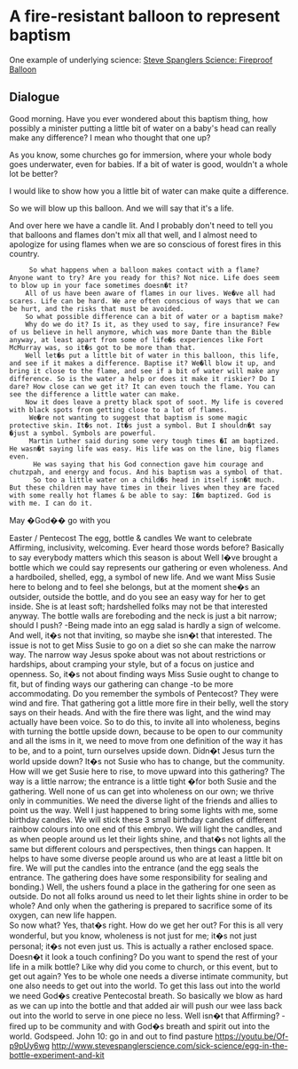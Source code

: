 # A fire-resistant balloon to represent baptism

One example of underlying science: [Steve Spanglers Science: Fireproof Balloon](http://www.stevespanglerscience.com/lab/experiments/fire-water-balloon/?utm_source=bm23&utm_medium=email&utm_term=Image+-+Experiment+of+the+Week&utm_content=Experiment+of+the+Week+-+Fire-resistant+Balloon&utm_campaign=05/04/2016&_bta_tid=3.AIqa.CynWSQ.DjGD.Ae8MrQ..AnPVhg.b..l.CvaO.n...sFEOyQ)

## Dialogue

Good morning. Have you ever wondered about this baptism thing, how possibly a minister putting a little bit of water on a baby's head can really make any difference? I mean who thought that one up?

As you know, some churches go for immersion, where your whole body goes underwater, even for babies. If a bit of water is good, wouldn't a whole lot be better?

I would like to show how you a little bit of water can make quite a difference.

So we will blow up this balloon. And we will say that it's a life.

And over here we have a candle lit. And I probably don't need to tell you that balloons and flames don't mix all that well, and I almost need to apologize for using flames when we are so conscious of forest fires in this country.

         So what happens when a balloon makes contact with a flame?  Anyone want to try? Are you ready for this? Not nice. Life does seem to blow up in your face sometimes doesn�t it?
        All of us have been aware of flames in our lives. We�ve all had scares. Life can be hard. We are often conscious of ways that we can be hurt, and the risks that must be avoided.
        So what possible difference can a bit of water or a baptism make?  
        Why do we do it? Is it, as they used to say, fire insurance? Few of us believe in hell anymore, which was more Dante than the Bible anyway, at least apart from some of life�s experiences like Fort McMurray was, so it�s got to be more than that.
        Well let�s put a little bit of water in this balloon, this life, and see if it makes a difference. Baptise it? We�ll blow it up, and bring it close to the flame, and see if a bit of water will make any difference. So is the water a help or does it make it riskier? Do I dare? How close can we get it? It can even touch the flame. You can see the difference a little water can make.  
        Now it does leave a pretty black spot of soot. My life is covered with black spots from getting close to a lot of flames.
         We�re not wanting to suggest that baptism is some magic protective skin. It�s not. It�s just a symbol. But I shouldn�t say �just a symbol. Symbols are powerful.
         Martin Luther said during some very tough times �I am baptized. He wasn�t saying life was easy. His life was on the line, big flames even. 
          He was saying that his God connection gave him courage and chutzpah, and energy and focus. And his baptism was a symbol of that.
          So too a little water on a child�s head in itself isn�t much. But these children may have times in their lives when they are faced with some really hot flames & be able to say: I�m baptized. God is with me. I can do it. 
May �God�� go with you
       
Easter / Pentecost  The egg, bottle & candles
       We want to celebrate Affirming, inclusivity, welcoming. Ever heard those words before? Basically  to say everybody matters  which this season is about
Well I�ve brought a bottle which we could say represents our gathering or even wholeness. And a hardboiled, shelled, egg, a symbol of new life. And we want Miss Susie here to belong and to feel she belongs, but at the moment she�s an outsider, outside the bottle, and do you see an easy way for her to get inside. She is at least soft; hardshelled folks may not be that interested anyway. The bottle walls are foreboding and the neck is just a bit narrow; should I push? -Being made into an egg salad is hardly a sign of welcome.
       And well, it�s not that inviting, so maybe she isn�t that interested.
       The issue is not to get Miss Susie to go on a diet so she can make the narrow way. The narrow way Jesus spoke about was not about restrictions or hardships, about cramping your style, but of a focus on justice and openness.
       So, it�s not about finding ways Miss Susie ought to change to fit, but of finding ways our gathering can change -to be more accommodating.
       Do you remember the symbols of Pentecost? They were wind and fire. That gathering got a little more fire in their belly, well the story says on their heads. And with the fire there was light, and the wind may actually have been voice. 
       So to do this, to invite all into wholeness, begins with turning the bottle upside down, because to be open to our community and all the isms in it, we need to move from one definition of the way it has to be, and to a point, turn ourselves upside down. Didn�t Jesus turn the world upside down?  It�s not Susie who has to change, but the community.
       How will we get Susie here to rise, to move upward into this gathering? The way is a little narrow; the entrance is a little tight �for both Susie and the gathering. 
            Well none of us can get into wholeness on our own; we thrive only in communities. We need the diverse light of the friends and allies to point us the way. 
       Well I just happened to bring some lights with me, some birthday candles. We will stick these 3 small birthday candles of different rainbow colours into one end of this embryo.  We will light the candles, and as when people around us let their lights shine, and that�s not lights all the same but different colours and perspectives, then things can happen. It helps to have some diverse people around us who are at least a little bit on fire. 
       We will put the candles into the entrance (and the egg seals the entrance. The gathering does have some responsibility for sealing and bonding.) Well, the ushers found a place in the gathering for one seen as outside. Do not all folks around us need to let their lights shine in order to be whole? And only when the gathering is prepared to sacrifice some of its oxygen, can new life happen.  
        So now what? Yes, that�s right. How do we get her out? For this is all very wonderful, but you know, wholeness is not just for me; it�s not just personal;  it�s not even just us. This is actually a rather enclosed space. Doesn�t it look a touch confining? Do you want to spend the rest of your life in a milk bottle? Like why did you come to church, or this event, but to get out again?
Yes to be whole one needs a diverse intimate community, but one also needs to get out into the world. To get this lass out into the world we need God�s creative Pentecostal breath. So basically we blow as hard as we can up into the bottle and that added air will push our wee lass back out into the world to serve in one piece no less. Well isn�t that Affirming?  -fired up to be community and with God�s breath and spirit out into the world.	Godspeed.    	John 10: go in and out to find pasture   https://youtu.be/Of-p9pUy6wg
  http://www.stevespanglerscience.com/sick-science/egg-in-the-bottle-experiment-and-kit




